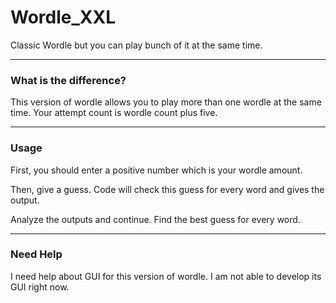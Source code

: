 # Wordle_XXL
Classic Wordle but you can play bunch of it at the same time.

---

### What is the difference?
This version of wordle allows you to play more than one wordle at the same time.
Your attempt count is wordle count plus five.

---

### Usage
First, you should enter a positive number which is your wordle amount. 

Then, give a guess. Code will check this guess for every word and gives the output.

Analyze the outputs and continue. Find the best guess for every word.

---

### Need Help
I need help about GUI for this version of wordle. I am not able to develop its GUI right now.